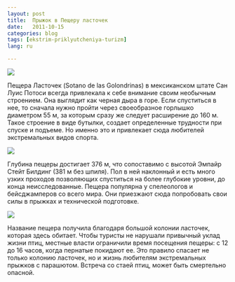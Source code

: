 ```yaml
---
layout: post
title:  Прыжок в Пещеру ласточек
date:   2011-10-15
categories: blog
tags: [ekstrim-priklyutcheniya-turizm]
lang: ru

---
```

![]({{site.baseurl}}/img/posts/jump_to_cave02.jpg)

Пещера Ласточек (Sotano de las Golondrinas) в мексиканском штате Сан Луис Потоси всегда привлекала к себе внимание своим необычным строением. Она выглядит как черная дыра в горе. Если спуститься в нее, то сначала нужно пройти через своеобразное горлышко диаметром 55 м, за которым сразу же следует расширение до 160 м. Такое строение в виде бутылки, создает определенные трудности при спуске и подъеме. Но именно это и привлекает сюда любителей экстремальных видов спорта.

![](http://www.progres.org.ua/images/stories/news/extrim/jump_to_cave_03.jpg)

Глубина пещеры достигает 376 м, что сопоставимо с высотой Эмпайр Стейт Билдинг (381 м без шпиля). Пол в ней наклонный и есть много узких проходов позволяющих спуститься на более глубокие уровни, до конца неисследованные. Пещера популярна у спелеологов и бейсджамперов со всего мира. Они приезжают сюда попробовать свои силы в прыжках и технической подготовке.

![](http://www.progres.org.ua/images/stories/news/extrim/jump_to_cave_04.jpg)

Название пещера получила благодаря большой колонии ласточек, которая здесь обитает. Чтобы туристы не нарушали привычный уклад жизни птиц, местные власти ограничили время посещения пещеры: с 12 до 16 часов, когда пернатые покидают ее. Это правило спасает не только колонию ласточек, но и жизнь любителям экстремальных прыжков с парашютом. Встреча со стаей птиц, может быть смертельно опасной.
